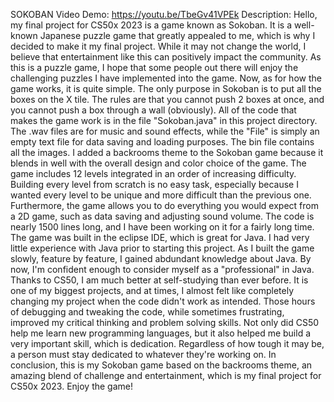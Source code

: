 SOKOBAN
Video Demo:  https://youtu.be/TbeGv41VPEk
Description: Hello, my final project for CS50x 2023 is a game known as Sokoban. It is a well-known Japanese puzzle game that greatly appealed to me, which is why I decided to make it my final project. While it may not change the world, I believe that entertainment like this can positively impact the community. As this is a puzzle game, I hope that some people out there will enjoy the challenging puzzles I have implemented into the game. Now, as for how the game works, it is quite simple. The only purpose in Sokoban is to put all the boxes on the X tile. The rules are that you cannot push 2 boxes at once, and you cannot push a box through a wall (obviously). All of the code that makes the game work is in the file "Sokoban.java" in this project directory. The .wav files are for music and sound effects, while the "File" is simply an empty text file for data saving and loading purposes. The bin file contains all the images. I added a backrooms theme to the Sokoban game because it blends in well with the overall design and color choice of the game. The game includes 12 levels integrated in an order of increasing difficulty. Building every level from scratch is no easy task, especially because I wanted every level to be unique and more difficult than the previous one. Furthermore, the game allows you to do everything you would expect from a 2D game, such as data saving and adjusting sound volume. The code is nearly 1500 lines long, and I have been working on it for a fairly long time. The game was built in the eclipse IDE, which is great for Java. I had very little experience with Java prior to starting this project. As I built the game slowly, feature by feature, I gained abdundant knowledge about Java. By now, I'm confident enough to consider myself as a "professional" in Java. Thanks to CS50, I am much better at self-studying than ever before. It is one of my biggest projects, and at times, I almost felt like completely changing my project when the code didn't work as intended. Those hours of debugging and tweaking the code, while sometimes frustrating, improved my critical thinking and problem solving skills. Not only did CS50 help me learn new programming languages, but it also helped me build a very important skill, which is dedication. Regardless of how tough it may be, a person must stay dedicated to whatever they're working on. In conclusion, this is my Sokoban game based on the backrooms theme, an amazing blend of challenge and entertainment, which is my final project for CS50x 2023. Enjoy the game!
